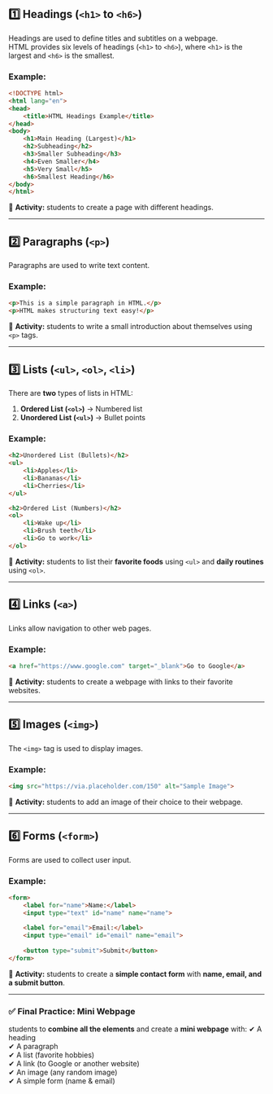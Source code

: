 ## **1️⃣ Headings (`<h1>` to `<h6>`)**
Headings are used to define titles and subtitles on a webpage.  
HTML provides six levels of headings (`<h1>` to `<h6>`), where `<h1>` is the largest and `<h6>` is the smallest.

### **Example:**
```html
<!DOCTYPE html>
<html lang="en">
<head>
    <title>HTML Headings Example</title>
</head>
<body>
    <h1>Main Heading (Largest)</h1>
    <h2>Subheading</h2>
    <h3>Smaller Subheading</h3>
    <h4>Even Smaller</h4>
    <h5>Very Small</h5>
    <h6>Smallest Heading</h6>
</body>
</html>
```
🔹 **Activity:** students to create a page with different headings.

---

## **2️⃣ Paragraphs (`<p>`)**
Paragraphs are used to write text content.

### **Example:**
```html
<p>This is a simple paragraph in HTML.</p>
<p>HTML makes structuring text easy!</p>
```
🔹 **Activity:** students to write a small introduction about themselves using `<p>` tags.

---

## **3️⃣ Lists (`<ul>`, `<ol>`, `<li>`)**
There are **two** types of lists in HTML:
1. **Ordered List (`<ol>`)** → Numbered list
2. **Unordered List (`<ul>`)** → Bullet points

### **Example:**
```html
<h2>Unordered List (Bullets)</h2>
<ul>
    <li>Apples</li>
    <li>Bananas</li>
    <li>Cherries</li>
</ul>

<h2>Ordered List (Numbers)</h2>
<ol>
    <li>Wake up</li>
    <li>Brush teeth</li>
    <li>Go to work</li>
</ol>
```
🔹 **Activity:** students to list their **favorite foods** using `<ul>` and **daily routines** using `<ol>`.

---

## **4️⃣ Links (`<a>`)**
Links allow navigation to other web pages.

### **Example:**
```html
<a href="https://www.google.com" target="_blank">Go to Google</a>
```
🔹 **Activity:** students to create a webpage with links to their favorite websites.

---

## **5️⃣ Images (`<img>`)**
The `<img>` tag is used to display images.

### **Example:**
```html
<img src="https://via.placeholder.com/150" alt="Sample Image">
```
🔹 **Activity:** students to add an image of their choice to their webpage.

---

## **6️⃣ Forms (`<form>`)**
Forms are used to collect user input.

### **Example:**
```html
<form>
    <label for="name">Name:</label>
    <input type="text" id="name" name="name">
    
    <label for="email">Email:</label>
    <input type="email" id="email" name="email">
    
    <button type="submit">Submit</button>
</form>
```
🔹 **Activity:** students to create a **simple contact form** with **name, email, and a submit button**.

---

### ✅ **Final Practice: Mini Webpage**
students to **combine all the elements** and create a **mini webpage** with:
✔ A heading  
✔ A paragraph  
✔ A list (favorite hobbies)  
✔ A link (to Google or another website)  
✔ An image (any random image)  
✔ A simple form (name & email)
